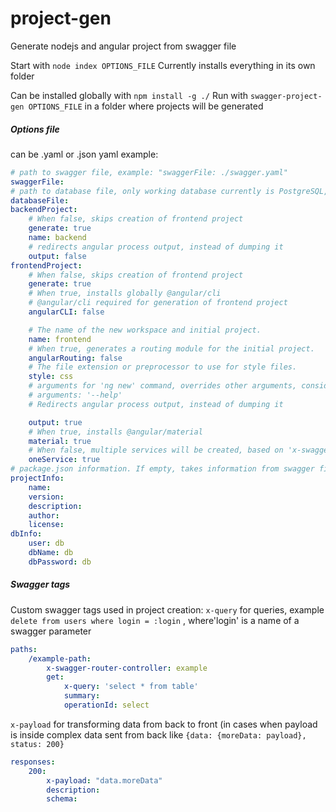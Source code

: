 # project-gen
Generate nodejs and angular project from swagger file

Start with `node index OPTIONS_FILE`
Currently installs everything in its own folder

Can be installed globally with `npm install -g ./`
Run with `swagger-project-gen OPTIONS_FILE` in a folder where projects will be generated

##### Options file
can be .yaml or .json
yaml example:
``` yaml
# path to swagger file, example: "swaggerFile: ./swagger.yaml"
swaggerFile:
# path to database file, only working database currently is PostgreSQL, example: "databaseFile: ./db.sql"
databaseFile:
backendProject:
    # When false, skips creation of frontend project
    generate: true
    name: backend
    # redirects angular process output, instead of dumping it
    output: false
frontendProject:
    # When false, skips creation of frontend project
    generate: true
    # When true, installs globally @angular/cli
    # @angular/cli required for generation of frontend project
    angularCLI: false

    # The name of the new workspace and initial project.
    name: frontend
    # When true, generates a routing module for the initial project.
    angularRouting: false
    # The file extension or preprocessor to use for style files.
    style: css
    # arguments for 'ng new' command, overrides other arguments, consider using this with "output: true"
    # arguments: '--help'
    # Redirects angular process output, instead of dumping it

    output: true
    # When true, installs @angular/material
    material: true
    # When false, multiple services will be created, based on 'x-swagger-router-controller'
    oneService: true
# package.json information. If empty, takes information from swagger file, but editing is needed
projectInfo:
    name:
    version:
    description:
    author:
    license:
dbInfo:
    user: db
    dbName: db
    dbPassword: db
```

##### Swagger tags
Custom swagger tags used in project creation:
`x-query` for queries, example `delete from users where login = :login` , where'login' is a name of a swagger parameter
``` yaml
paths:
    /example-path:
        x-swagger-router-controller: example
        get:
            x-query: 'select * from table'
            summary: 
            operationId: select
```
`x-payload` for transforming data from back to front (in cases when payload is inside complex data sent from back like `{data: {moreData: payload}, status: 200}`
``` yaml
responses:
    200:
        x-payload: "data.moreData"
        description: 
        schema:
```

